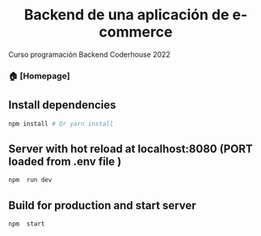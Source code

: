 <h1 align="center"> Backend de una aplicación de e-commerce</h1>
<p>
 Curso programación Backend Coderhouse 2022
</p>

### 🏠 [Homepage]

## Install dependencies

```sh
npm install # Or yarn install
```
##  Server with hot reload at localhost:8080 (PORT loaded from .env file )

```sh
npm  run dev
```

##  Build for production and start server

```sh
npm  start
```

